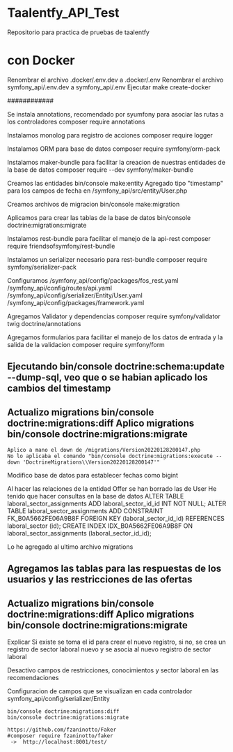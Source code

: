 # Taalentfy_API_Test
Repositorio para practica de pruebas de taalentfy

# con Docker
Renombrar el archivo .docker/.env.dev a .docker/.env
Renombrar el archivo symfony_api/.env.dev a symfony_api/.env
Ejecutar 
make create-docker






############

Se instala annotations, recomendado por syumfony para asociar las rutas a los controladores
    composer require annotations

Instalamos monolog para registro de acciones
    composer require logger

Instalamos ORM para base de datos
    composer require symfony/orm-pack

Instalamos maker-bundle para facilitar la creacion de nuestras entidades de la base de datos
    composer require --dev symfony/maker-bundle 


Creamos las entidades
    bin/console make:entity
    Agregado tipo "timestamp" para los campos de fecha en /symfony_api/src/entity/User.php

Creamos archivos de migracion
    bin/console make:migration

Aplicamos para crear las tablas de la base de datos
    bin/console doctrine:migrations:migrate


Instalamos rest-bundle para facilitar el manejo de la api-rest
    composer require friendsofsymfony/rest-bundle

Instalamos un serializer necesario para rest-bundle
    composer require symfony/serializer-pack

Configuramos
/symfony_api/config/packages/fos_rest.yaml
/symfony_api/config/routes/api.yaml
/symfony_api/config/serializer/Entity/User.yaml
/symfony_api/config/packages/framework.yaml

Agregamos Validator y dependencias
    composer require symfony/validator twig doctrine/annotations

Agregamos formularios para facilitar el manejo de los datos de entrada y la salida de la validacion
    composer require symfony/form


Ejecutando bin/console doctrine:schema:update --dump-sql, veo que o se habian aplicado los cambios del timestamp
---
Actualizo migrations
 bin/console doctrine:migrations:diff
Aplico migrations
    bin/console doctrine:migrations:migrate
--- 
    Aplico a mano el down de /migrations/Version20220128200147.php
    No lo aplicaba el comando "bin/console doctrine:migrations:execute --down 'DoctrineMigrations\\Version20220128200147'"

Modifico base de datos para establecer fechas como bigint


Al hacer las relaciones de la entidad Offer se han borrado las de User
He tenido que hacer consultas en la base de datos
    ALTER TABLE laboral_sector_assignments ADD laboral_sector_id_id INT NOT NULL;
    ALTER TABLE laboral_sector_assignments ADD CONSTRAINT FK_B0A5662FE06A9B8F FOREIGN KEY (laboral_sector_id_id) REFERENCES laboral_sector (id);
    CREATE INDEX IDX_B0A5662FE06A9B8F ON laboral_sector_assignments (laboral_sector_id_id);


Lo he agregado al ultimo archivo migrations





Agregamos las tablas para las respuestas de los usuarios y las restricciones de las ofertas
---
Actualizo migrations
    bin/console doctrine:migrations:diff
Aplico migrations
    bin/console doctrine:migrations:migrate
--- 



Explicar 
    Si existe se toma el id para crear el nuevo registro, si no, se crea un registro de sector laboral nuevo y se asocia al nuevo registro de sector laboral


Desactivo campos de restricciones, conocimientos y sector laboral en las recomendaciones


Configuracion de campos que se visualizan en cada controlador
    symfony_api/config/serializer/Entity


    bin/console doctrine:migrations:diff
    bin/console doctrine:migrations:migrate

    https://github.com/fzaninotto/Faker
    #composer require fzaninotto/faker
     ->  http://localhost:8001/test/


